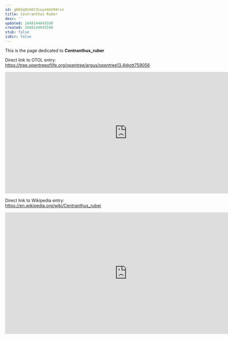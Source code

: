 ```yaml
---
id: g6b5q9cb6t3coyo4m194rvx
title: Centranthus Ruber
desc: ''
updated: 1648144045598
created: 1648144045598
stub: false
isDir: false
---
```

This is the page dedicated to **Centranthus_ruber**


Direct link to OTOL entry: https://tree.opentreeoflife.org/opentree/argus/opentree13.4@ott759056



<html>
    <body>
    <iframe src="https://tree.opentreeoflife.org/opentree/argus/opentree13.4@ott759056"
    width="800" height="400" frameborder="0" allowfullscreen> </iframe>
    </body>
</html>
    


Direct link to Wikipedia entry: https://en.wikipedia.org/wiki/Centranthus_ruber



<html>
    <body>
    <iframe src="https://en.wikipedia.org/wiki/Centranthus_ruber"
    width="800" height="400" frameborder="0" allowfullscreen> </iframe>
    </body>
</html>
    
